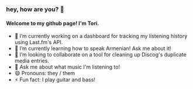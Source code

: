 ### hey, how are you? 🧿

#### Welcome to my github page! I'm Tori.

- 🔭 I’m currently working on a dashboard for tracking my listening history using Last.fm's API.
- 🌱 I’m currently learning how to speak Armenian! Ask me about it!
- 👯 I’m looking to collaborate on a tool for cleaning up Discog's duplicate media entries.
- 💬 Ask me about what music I'm listening to!
- 😄 Pronouns: they / them
- ⚡ Fun fact: I play guitar and bass!

